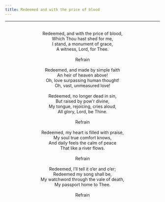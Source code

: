 ```yaml
---
title: Redeemed and with the price of blood
---
```


---
<center>
<br/>
Redeemed, and with the price of blood,<br/>
Which Thou hast shed for me,<br/>
I stand, a monument of grace,<br/>
A witness, Lord, for Thee.<br/>
<br/>
Refrain<br/>
<br/>
Redeemed, and made by simple faith<br/>
An heir of heaven above!<br/>
Oh, love surpassing human thought!<br/>
Oh, vast, unmeasured love!<br/>
<br/>
Redeemed, no longer dead in sin,<br/>
But raised by pow’r divine,<br/>
My tongue, rejoicing, cries aloud,<br/>
All glory, Lord, be Thine.<br/>
<br/>
Refrain<br/>
<br/>
Redeemed, my heart is filled with praise,<br/>
My soul true comfort knows,<br/>
And daily feels the calm of peace<br/>
That like a river flows.<br/>
<br/>
Refrain<br/>
<br/>
Redeemed, I’ll tell it o’er and o’er;<br/>
Redeemed my song shall be,<br/>
My watchword through the vale of death,<br/>
My passport home to Thee.<br/>
<br/>
Refrain<br/>

</center>